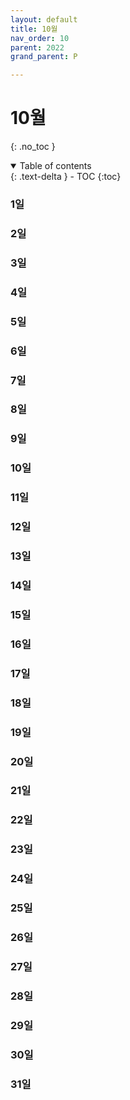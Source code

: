 ```yaml
---
layout: default
title: 10월
nav_order: 10
parent: 2022
grand_parent: P

---
```


# 10월

{: .no_toc }

<details open markdown="block">
  <summary>
    Table of contents
  </summary>
  {: .text-delta }
- TOC
{:toc}
</details>
<!------------------------------------ STEP ------------------------------------>



### 1일





### 2일



### 





### 3일

### 





### 4일

### 





### 5일

### 





### 6일

### 





### 7일

### 





### 8일

### 





### 9일

### 





### 10일



### 





### 11일



### 





### 12일



### 





### 13일



### 





### 14일



### 





### 15일



### 





### 16일



### 





### 17일



### 





### 18일



### 





### 19일



### 





### 20일



### 





### 21일



### 





### 22일



### 





### 23일



### 





### 24일



### 





### 25일



### 





### 26일



### 





### 27일



### 





### 28일



### 





### 29일



### 





### 30일



### 





### 31일